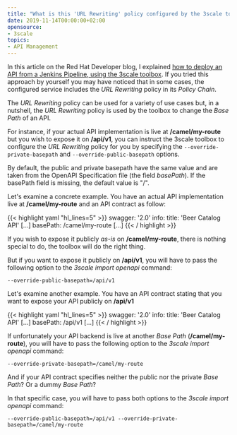 ```yaml
---
title: "What is this 'URL Rewriting' policy configured by the 3scale toolbox?"
date: 2019-11-14T00:00:00+02:00
opensource: 
- 3scale
topics:
- API Management
---
```


In this article on the Red Hat Developer blog, I explained [how to deploy an API from a Jenkins Pipeline, using the 3scale toolbox](https://developers.redhat.com/blog/2019/07/30/deploy-your-api-from-a-jenkins-pipeline/).
If you tried this approach by yourself you may have noticed that in some cases, the configured service includes the *URL Rewriting* policy in its *Policy Chain*.

The *URL Rewriting* policy can be used for a variety of use cases but, in a nutshell, the *URL Rewriting* policy is used by the toolbox to change the *Base Path* of an API.

For instance, if your actual API implementation is live at **/camel/my-route** but you wish to expose it on **/api/v1**, you can instruct the 3scale toolbox to configure the *URL Rewriting* policy for you by specifying the `--override-private-basepath` and `--override-public-basepath` options.

By default, the public and private basepath have the same value and are taken from the OpenAPI Specification file (the field *basePath*). If the basePath field is missing, the default value is "/".

Let's examine a concrete example.
You have an actual API implementation live at **/camel/my-route** and an API contract as follow:

{{< highlight yaml "hl_lines=5" >}}
swagger: '2.0'
info:
  title: 'Beer Catalog API'
  [...]
basePath: /camel/my-route
[...]
{{< / highlight >}}

If you wish to expose it publicly *as-is* on **/camel/my-route**, there is nothing special to do, the toolbox will do the right thing.

But if you want to expose it publicly on **/api/v1**, you will have to pass the following option to the *3scale import openapi* command:

```raw
--override-public-basepath=/api/v1
```

Let's examine another example.
You have an API contract stating that you want to expose your API publicly on **/api/v1**

{{< highlight yaml "hl_lines=5" >}}
swagger: '2.0'
info:
  title: 'Beer Catalog API'
  [...]
basePath: /api/v1
[...]
{{< / highlight >}}

If unfortunately your API backend is live at another *Base Path* (**/camel/my-route**), you will have to pass the following option to the *3scale import openapi* command:

```raw
--override-private-basepath=/camel/my-route
```

And if your API contract specifies neither the public nor the private *Base Path*? Or a dummy *Base Path*?

In that specific case, you will have to pass both options to the *3scale import openapi* command:

```raw
--override-public-basepath=/api/v1 --override-private-basepath=/camel/my-route
```
